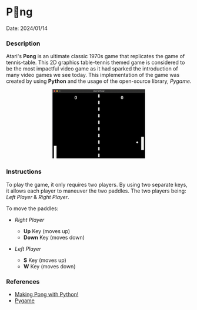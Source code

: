 # P🏓ng
Date: 2024/01/14

### Description
Atari's **Pong** is an ultimate classic 1970s game that replicates the game of tennis-table. This 2D graphics table-tennis themed game is considered to be the most impactful video game as it had sparked the introduction of many video games we see today. This implementation of the game was created by using **Python** and the usage of the open-source library, *Pygame*.


<p align = "center">
<img src = "./README Files/pong.gif" width = "50%">
</p>


### Instructions
To play the game, it only requires two players. By using two separate keys, it allows each player to maneuver the two paddles. The two players being: *Left Player* & *Right Player*. <br>

To move the paddles: <br>
- *Right Player* <br>
    - **Up** Key (moves up) <br>
    - **Down** Key (moves down) <br>

- *Left Player* <br>
    - **S** Key (moves up) <br>
    - **W** Key (moves down) <br>


### References
- [Making Pong with Python!](https://www.youtube.com/watch?v=vVGTZlnnX3U) <br>
- [Pygame](https://github.com/pygame/pygame)
